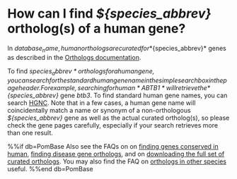 # How can I find *${species_abbrev}* ortholog(s) of a human gene?
<!-- pombase_categories: Orthology,Finding data -->

In ${database_name}, human orthologs are curated for *${species_abbrev}* genes as
described in the [Orthologs documentation](/documentation/orthologs).

To find *${species_abbrev}* orthologs for a human gene, you can search for the
standard human gene name in the simple search box in the page
header. For example, searching for human *ABTB1* will retrieve the
*${species_abbrev}* gene *btb3*. To find standard human gene names, you can
search [HGNC](http://www.genenames.org/). Note that in a few cases, a
human gene name will coincidentally match a name or synonym of a
non-orthologous *${species_abbrev}* gene as well as the actual curated
ortholog(s), so please check the gene pages carefully, especially if
your search retrieves more than one result.

%%if db=PomBase
Also see the FAQs on on [finding genes conserved in human](/faq/how-can-i-find-all-s.-pombe-genes-are-conserved-human),
[finding disease gene orthologs](/faq/how-can-i-find-s.-pombe-genes-associated-human-disease),
and on [downloading the full set of curated orthologs](/faq/how-can-i-obtain-list-human-and-s.-pombe-orthologs).
You may also find the FAQ on [orthologs in other species](/faq/how-can-i-find-s.-pombe-orthologs-species-other-than-human-and-s.-cerevisiae) useful.
%%end db=PomBase

